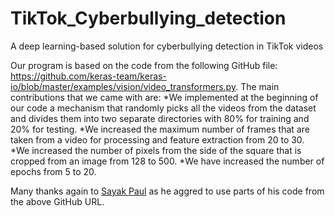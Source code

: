 # TikTok_Cyberbullying_detection
A deep learning-based solution for cyberbullying detection in TikTok videos

Our program is based on the code from the following GitHub file: https://github.com/keras-team/keras-io/blob/master/examples/vision/video_transformers.py. The main contributions that we came with are:
  *We implemented at the beginning of our code a mechanism that randomly picks all the videos from the dataset and divides them into two separate directories with 80% for training and 20% for testing.
  *We increased the maximum number of frames that are taken from a video for processing and feature extraction from 20 to 30.
  *We increased the number of pixels from the side of the square that is cropped from an image from 128 to 500.
  *We have increased the number of epochs from 5 to 20.

Many thanks again to [Sayak Paul](https://github.com/sayakpaul) as he aggred to use parts of his code from the above GitHub URL.
